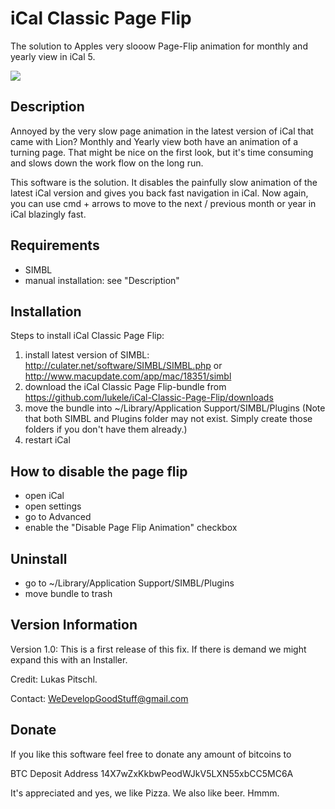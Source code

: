 iCal Classic Page Flip
======================
The solution to Apples very slooow Page-Flip animation for monthly and yearly view in iCal 5.

<img src="https://github.com/SteveBell/iCal-Classic-Page-Flip/raw/master/iCalClassicPageFlip/ical-classic-page-flip_screenshot.png" />

Description
-----------
Annoyed by the very slow page animation in the latest version of iCal that came with Lion? Monthly and Yearly view both have an animation of a turning page. That might be nice on the first look, but it's time consuming and slows down the work flow on the long run.

This software is the solution. It disables the painfully slow animation of the latest iCal version and gives you back fast navigation in iCal. Now again, you can use cmd + arrows to move to the next  / previous month or year in iCal blazingly fast.

Requirements
------------
- SIMBL
- manual installation: see "Description"


Installation
------------

Steps to install iCal Classic Page Flip:

1. install latest version of SIMBL: http://culater.net/software/SIMBL/SIMBL.php or http://www.macupdate.com/app/mac/18351/simbl
2. download the iCal Classic Page Flip-bundle from https://github.com/lukele/iCal-Classic-Page-Flip/downloads
3. move the bundle into ~/Library/Application Support/SIMBL/Plugins (Note that both SIMBL and Plugins folder may not exist. Simply create those folders if you don't have them already.)
4. restart iCal


How to disable the page flip
----------------------------
- open iCal
- open settings
- go to Advanced
- enable the "Disable Page Flip Animation" checkbox


Uninstall
---------
- go to ~/Library/Application Support/SIMBL/Plugins
- move bundle to trash


Version Information
-------------------

Version 1.0: This is a first release of this fix. If there is demand we might expand this with an Installer.

Credit: Lukas Pitschl.

Contact: WeDevelopGoodStuff@gmail.com


Donate
------

If you like this software feel free to donate any amount of bitcoins to

BTC Deposit Address 14X7wZxKkbwPeodWJkV5LXN55xbCC5MC6A

It's appreciated and yes, we like Pizza. We also like beer. Hmmm.